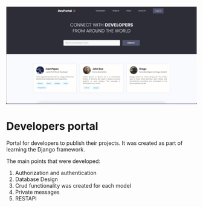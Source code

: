 ![devportal](./static/images/readme.png)

# Developers portal

Portal for developers to publish their projects. It was created as part of learning the Django framework.

The main points that were developed:

1. Authorization and authentication
2. Database Design
3. Crud functionality was created for each model
4. Private messages
5. RESTAPI

